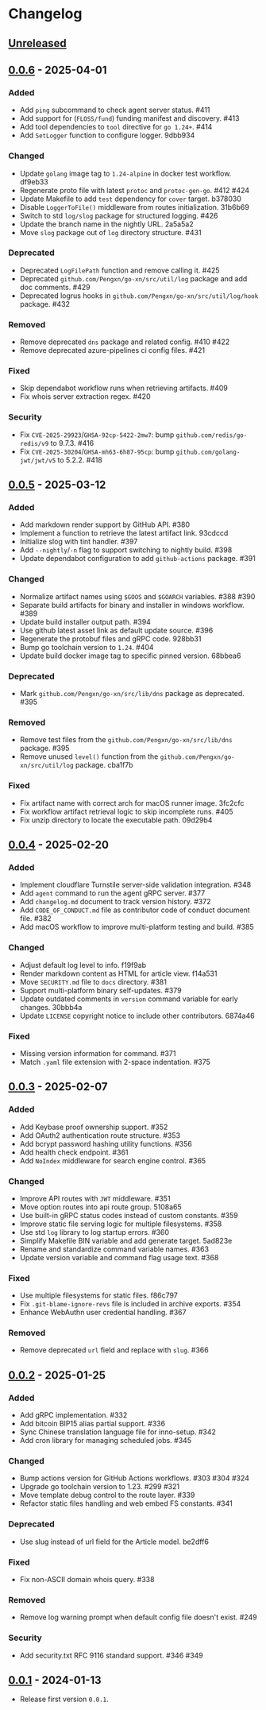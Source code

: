 # Changelog

## [Unreleased]

## [0.0.6] - 2025-04-01

### Added

- Add `ping` subcommand to check agent server status. #411
- Add support for (`FLOSS/fund`) funding manifest and discovery. #413
- Add tool dependencies to `tool` directive for `go 1.24+`. #414
- Add `SetLogger` function to configure logger. 9dbb934

### Changed

- Update `golang` image tag to `1.24-alpine` in docker test workflow. df9eb33
- Regenerate proto file with latest `protoc` and `protoc-gen-go`. #412 #424
- Update Makefile to add `test` dependency for `cover` target. b378030
- Disable `LoggerToFile()` middleware from routes initialization. 31b6b69
- Switch to std `log/slog` package for structured logging. #426
- Update the branch name in the nightly URL. 2a5a5a2
- Move `slog` package out of `log` directory structure. #431

### Deprecated

- Deprecated `LogFilePath` function and remove calling it. #425
- Deprecated `github.com/Pengxn/go-xn/src/util/log` package and add doc comments. #429
- Deprecated logrus hooks in `github.com/Pengxn/go-xn/src/util/log/hook` package. #432

### Removed

- Remove deprecated `dns` package and related config. #410 #422
- Remove deprecated azure-pipelines ci config files. #421

### Fixed

- Skip dependabot workflow runs when retrieving artifacts. #409
- Fix whois server extraction regex. #420

### Security

- Fix `CVE-2025-29923`/`GHSA-92cp-5422-2mw7`: bump `github.com/redis/go-redis/v9` to 9.7.3. #416
- Fix `CVE-2025-30204`/`GHSA-mh63-6h87-95cp`: bump `github.com/golang-jwt/jwt/v5` to 5.2.2. #418

## [0.0.5] - 2025-03-12

### Added

- Add markdown render support by GitHub API. #380
- Implement a function to retrieve the latest artifact link. 93cdccd
- Initialize slog with tint handler. #397
- Add `--nightly`/`-n` flag to support switching to nightly build. #398
- Update dependabot configuration to add `github-actions` package. #391

### Changed

- Normalize artifact names using `$GOOS` and `$GOARCH` variables. #388 #390
- Separate build artifacts for binary and installer in windows workflow. #389
- Update build installer output path. #394
- Use github latest asset link as default update source. #396
- Regenerate the protobuf files and gRPC code. 928bb31
- Bump go toolchain version to `1.24`. #404
- Update build docker image tag to specific pinned version. 68bbea6

### Deprecated

- Mark `github.com/Pengxn/go-xn/src/lib/dns` package as deprecated. #395

### Removed

- Remove test files from the `github.com/Pengxn/go-xn/src/lib/dns` package. #395
- Remove unused `level()` function from the `github.com/Pengxn/go-xn/src/util/log` package. cba1f7b

### Fixed

- Fix artifact name with correct arch for macOS runner image. 3fc2cfc
- Fix workflow artifact retrieval logic to skip incomplete runs. #405
- Fix unzip directory to locate the executable path. 09d29b4

## [0.0.4] - 2025-02-20

### Added

- Implement cloudflare Turnstile server-side validation integration. #348
- Add `agent` command to run the agent gRPC server. #377
- Add `changelog.md` document to track version history. #372
- Add `CODE_OF_CONDUCT.md` file as contributor code of conduct document file. #382
- Add macOS workflow to improve multi-platform testing and build. #385

### Changed

- Adjust default log level to info. f19f9ab
- Render markdown content as HTML for article view. f14a531
- Move `SECURITY.md` file to `docs` directory. #381
- Support multi-platform binary self-updates. #379
- Update outdated comments in `version` command variable for early changes. 30bbb4a
- Update `LICENSE` copyright notice to include other contributors. 6874a46

### Fixed

- Missing version information for command. #371
- Match `.yaml` file extension with 2-space indentation. #375

## [0.0.3] - 2025-02-07

### Added

- Add Keybase proof ownership support. #352
- Add OAuth2 authentication route structure. #353
- Add bcrypt password hashing utility functions. #356
- Add health check endpoint. #361
- Add `NoIndex` middleware for search engine control. #365

### Changed

- Improve API routes with `JWT` middleware. #351
- Move option routes into api route group. 5108a65
- Use built-in gRPC status codes instead of custom constants. #359
- Improve static file serving logic for multiple filesystems. #358
- Use std `log` library to log startup errors. #360
- Simplify Makefile BIN variable and add generate target. 5ad823e
- Rename and standardize command variable names. #363
- Update version variable and command flag usage text. #368

### Fixed

- Use multiple filesystems for static files. f86c797
- Fix `.git-blame-ignore-revs` file is included in archive exports. #354
- Enhance WebAuthn user credential handling. #367

### Removed

- Remove deprecated `url` field and replace with `slug`. #366

## [0.0.2] - 2025-01-25

### Added

- Add gRPC implementation. #332
- Add bitcoin BIP15 alias partial support. #336
- Sync Chinese translation language file for inno-setup. #342
- Add cron library for managing scheduled jobs. #345

### Changed

- Bump actions version for GitHub Actions workflows. #303 #304 #324
- Upgrade go toolchain version to 1.23. #299 #321
- Move template debug control to the route layer. #339
- Refactor static files handling and web embed FS constants. #341

### Deprecated

- Use slug instead of url field for the Article model. be2dff6

### Fixed

- Fix non-ASCII domain whois query. #338

### Removed

- Remove log warning prompt when default config file doesn't exist. #249

### Security

- Add security.txt RFC 9116 standard support. #346 #349

## [0.0.1] - 2024-01-13

- Release first version `0.0.1`.

[Unreleased]: https://github.com/Pengxn/go-xn/compare/0.0.6...HEAD
[0.0.6]: https://github.com/Pengxn/go-xn/compare/0.0.5...0.0.6
[0.0.5]: https://github.com/Pengxn/go-xn/compare/0.0.4...0.0.5
[0.0.4]: https://github.com/Pengxn/go-xn/compare/0.0.3...0.0.4
[0.0.3]: https://github.com/Pengxn/go-xn/compare/0.0.2...0.0.3
[0.0.2]: https://github.com/Pengxn/go-xn/compare/0.0.1...0.0.2
[0.0.1]: https://github.com/Pengxn/go-xn/releases/tag/0.0.1
